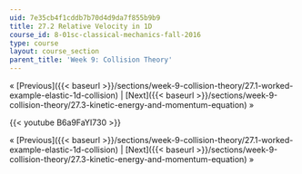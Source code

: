 ```yaml
---
uid: 7e35cb4f1cddb7b70d4d9da7f855b9b9
title: 27.2 Relative Velocity in 1D
course_id: 8-01sc-classical-mechanics-fall-2016
type: course
layout: course_section
parent_title: 'Week 9: Collision Theory'
---
```


« [Previous]({{< baseurl >}}/sections/week-9-collision-theory/27.1-worked-example-elastic-1d-collision) | [Next]({{< baseurl >}}/sections/week-9-collision-theory/27.3-kinetic-energy-and-momentum-equation) »

{{< youtube B6a9FaYI730 >}}

« [Previous]({{< baseurl >}}/sections/week-9-collision-theory/27.1-worked-example-elastic-1d-collision) | [Next]({{< baseurl >}}/sections/week-9-collision-theory/27.3-kinetic-energy-and-momentum-equation) »